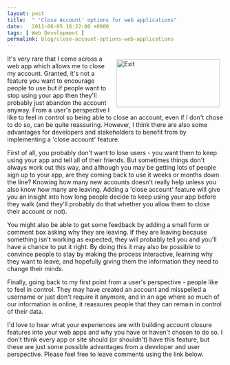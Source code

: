 ```yaml
---
layout: post
title:  " 'Close Account' options for web applications"
date:   2011-06-05 16:22:00 +0000
tags: [ Web Development ]
permalink: blog/close-account-options-web-applications
---
```

<a href="http://www.flickr.com/photos/22741426@N05/2373060918/" title="Exit by lansakit, on Flickr"><img alt="Exit" src="http://farm4.static.flickr.com/3032/2373060918_235f41ab78_m.jpg" style="width: 240px; height: 111px; float: right; margin: 10px;"></a>It's very rare that I come across a web app which allows me to close my account. Granted, it's not a feature you want to encourage people to use but if people want to stop using your app then they'll probably just abandon the account anyway. From a user's perspective I like to feel in control so being able to close an account, even if I don't chose to do so, can be quite reassuring. However, I think there are also some advantages for developers and stakeholders to benefit from by implementing a 'close account' feature.

First of all, you probably don't want to lose users - you want them to keep using your app and tell all of their friends. But sometimes things don't always work out this way, and although you may be getting lots of people sign up to your app, are they coming back to use it weeks or months down the line? Knowing how many new accounts doesn't really help unless you also know how many are leaving. Adding a 'close account' feature will give you an insight into how long people decide to keep using your app before they walk (and they'll probably do that whether you allow them to close their account or not).

You might also be able to get some feedback by adding a small form or comment box asking why they are leaving. If they are leaving because something isn't working as expected, they will probably tell you and you'll have a chance to put it right. By doing this it may also be possible to convince people to stay by making the process interactive, learning why they want to leave, and hopefully giving them the information they need to change their minds.

Finally, going back to my first point from a user's perspective - people like to feel in control. They may have created an account and misspelled a username or just don't require it anymore, and in an age where so much of our information is online, it reassures people that they can remain in control of their data.

I'd love to hear what your experiences are with building account closure features into your web apps and why you have or haven't chosen to do so. I don't think every app or site should (or shouldn't) have this feature, but these are just some possible advantages from a developer and user perspective. Please feel free to leave comments using the link below.